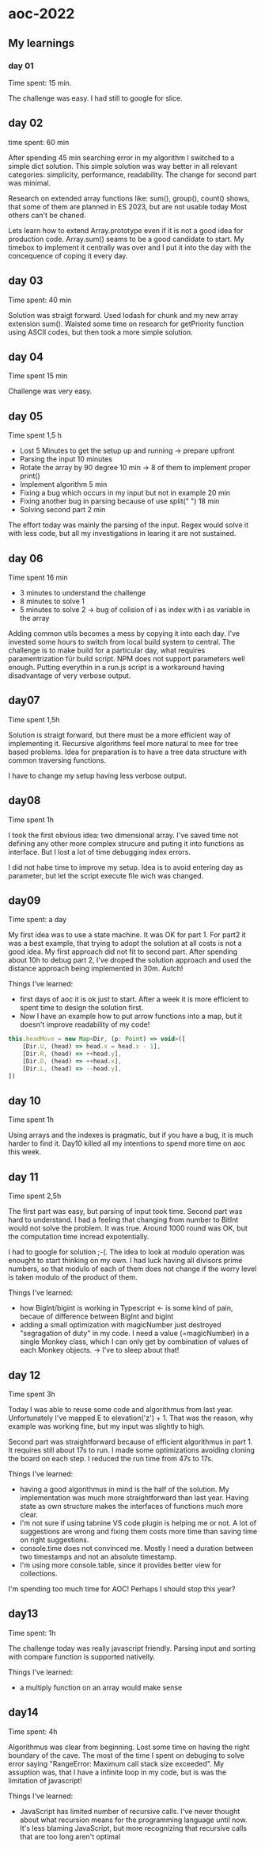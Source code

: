 # aoc-2022

## My learnings 

### day 01 

Time spent: 15 min.

The challenge was easy. I had still to google for slice. 

## day 02

time spent: 60 min

After spending 45 min searching error in my algorithm I switched to a simple dict solution.
This simple solution was way better in all relevant categories: simplicity, performance, readability.
The change for second part was minimal.

Research on extended array functions like: sum(), group(), count() shows, that some of them are planned in ES 2023, but are not usable today
Most others can't be chaned. 

Lets learn how to extend Array.prototype even if it is not a good idea for production code. Array.sum() seams to be a good candidate to start.
My timebox to implement it centrally was over and I put it into the day with the concequence of coping it every day.

## day 03

Time spent: 40 min

Solution was straigt forward. Used lodash for chunk and my new array extension sum().
Waisted some time on research for getPriority function using ASCII codes, but then took a more simple solution.

## day 04

Time spent 15 min

Challenge was very easy.

## day 05

Time spent 1,5 h

* Lost 5 Minutes to get the setup up and running -> prepare upfront
* Parsing the input 10 minutes
* Rotate the array by 90 degree 10 min -> 8 of them to implement proper print()
* Implement algorithm 5 min
* Fixing a bug which occurs in my input but not in example 20 min
* Fixing another bug in parsing because of use split("    ") 18 min
* Solving second part 2 min

The effort today was mainly the parsing of the input. 
Regex would solve it with less code, but all my investigations in learing it are not sustained.

## day 06

Time spent 16 min 

* 3 minutes to understand the challenge
* 8 minutes to solve 1
* 5 minutes to solve 2 -> bug of colision of i as index with i as variable in the array

Adding common utils becomes a mess by copying it into each day. 
I've invested some hours to switch from local build system to central. The challenge is to make build for a particular day, what requires
paramentrization für build script. NPM does not support parameters well enough.
Putting everythin in a run.js script is a workaround having disadvantage of very verbose output.

## day07

Time spent 1,5h

Solution is straigt forward, but there must be a more efficient way of implementing it.
Recursive algorithms feel more natural to mee for tree based problems. 
Idea for preparation is to have a tree data structure with common traversing functions.

I have to change my setup having less verbose output.

## day08

Time spent 1h

I took the first obvious idea: two dimensional array. I've saved time not defining any other more complex strucure and puting it into functions as interface. But I lost a lot of time debugging index errors.

I did not habe time to improve my setup. Idea is to avoid entering day as parameter, but let the script execute file wich was changed.

## day09

Time spent: a day

My first idea was to use a state machine. It was OK for part 1. For part2 it was a best example, that trying to adopt the solution at all costs is not a good idea.
My first approach did not fit to second part. After spending about 10h to debug part 2, I've droped the solution approach and used the distance approach being implemented in 30m. Autch!

Things I've learned:

* first days of aoc it is ok just to start. After a week it is more efficient to spent time to design the solution first.
* Now I have an example how to put arrow functions into a map, but it doesn't improve readability of my code!
  
```javascript
this.headMove = new Map<Dir, (p: Point) => void>([
    [Dir.U, (head) => head.x = head.x - 1],
    [Dir.R, (head) => ++head.y],
    [Dir.D, (head) => ++head.x],
    [Dir.L, (head) => --head.y],
])
```
## day 10

Time spent 1h

Using arrays and the indexes is pragmatic, but if you have a bug, it is much harder to find it. 
Day10 killed all my intentions to spend more time on aoc this week.

## day 11

Time spent 2,5h

The first part was easy, but parsing of input took time.
Second part was hard to understand. I had a feeling that changing from number to BitInt would not solve the problem. It was true. Around 1000 round was OK, but the computation time incread expotentially. 

I had to google for solution ;-(. The idea to look at modulo operation was enought to start thinking on my own. I had luck having all divisors prime numbers, so that modulo of each of them does not change if the worry level is taken modulo of the product of them. 

Things I've learned:

* how BigInt/bigint is working in Typescript <- is some kind of pain, becaue of difference between BigInt and bigint
* adding a small optimization with magicNumber just destroyed "segragation of duty" in my code. I need a value (=magicNumber) in a single Monkey class, which I can only get by combination of values of each Monkey objects. -> I've to sleep about that!

## day 12

Time spent 3h

Today I was able to reuse some code and algorithmus from last year. Unfortunately I've mapped E to elevation('z') + 1. That was the reason, why example was working fine, but my input was slightly to high. 

Second part was straightforward because of efficient algorithmus in part 1. It requires still about 17s to run. I made some optimizations avoiding cloning the board on each step. I reduced the run time from 47s to 17s.

Things I've learned:

* having a good algorithmus in mind is the half of the solution. My implementation was much more straightforward than last year. Having state as own structure makes the interfaces of functions much more clear. 
* I'm not sure if using tabnine VS code plugin is helping me or not. A lot of suggestions are wrong and fixing them costs more time than saving time on right suggestions. 
* console.time does not convinced me. Mostly I need a duration between two timestamps and not an absolute timestamp.  
* I'm using more console.table, since it provides better view for collections.

I'm spending too much time for AOC! Perhaps I should stop this year?

## day13

Time spent: 1h

The challenge today was really javascript friendly. Parsing input and sorting with compare function is supported nativelly.

Things I've learned:

* a multiply function on an array would make sense

## day14

Time spent: 4h

Algorithmus was clear from beginning. Lost some time on having the right boundary of the cave.
The most of the time I spent on debuging to solve error saying "RangeError: Maximum call stack size exceeded". My assuption was, that I have a infinite loop in my code, but is was the limitation of javascript!

Things I've learned:

* JavaScript has limited number of recursive calls. I've never thought about what recursion means for the programming language until now. It's less blaming JavaScript, but more recognizing that recursive calls that are too long aren't optimal